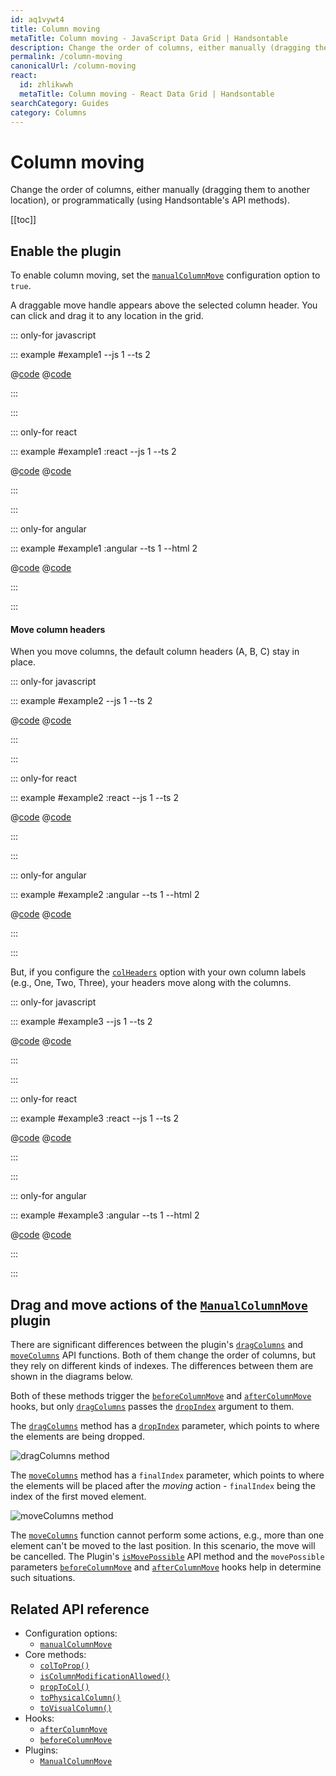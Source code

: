 ```yaml
---
id: aq1vywt4
title: Column moving
metaTitle: Column moving - JavaScript Data Grid | Handsontable
description: Change the order of columns, either manually (dragging them to another location), or programmatically (using Handsontable's API methods).
permalink: /column-moving
canonicalUrl: /column-moving
react:
  id: zhlikwwh
  metaTitle: Column moving - React Data Grid | Handsontable
searchCategory: Guides
category: Columns
---
```


# Column moving

Change the order of columns, either manually (dragging them to another location), or programmatically (using Handsontable's API methods).

[[toc]]

## Enable the plugin

To enable column moving, set the [`manualColumnMove`](@/api/options.md#manualcolumnmove) configuration option to `true`.

A draggable move handle appears above the selected column header. You can click and drag it to any location in the grid.

::: only-for javascript

::: example #example1 --js 1 --ts 2

@[code](@/content/guides/columns/column-moving/javascript/example1.js)
@[code](@/content/guides/columns/column-moving/javascript/example1.ts)

:::

:::

::: only-for react

::: example #example1 :react --js 1 --ts 2

@[code](@/content/guides/columns/column-moving/react/example1.jsx)
@[code](@/content/guides/columns/column-moving/react/example1.tsx)

:::

:::

::: only-for angular

::: example #example1 :angular --ts 1 --html 2

@[code](@/content/guides/columns/column-moving/angular/example1.ts)
@[code](@/content/guides/columns/column-moving/angular/example1.html)

:::

:::

#### Move column headers

When you move columns, the default column headers (A, B, C) stay in place.

::: only-for javascript

::: example #example2 --js 1 --ts 2

@[code](@/content/guides/columns/column-moving/javascript/example2.js)
@[code](@/content/guides/columns/column-moving/javascript/example2.ts)

:::

:::

::: only-for react

::: example #example2 :react --js 1 --ts 2

@[code](@/content/guides/columns/column-moving/react/example2.jsx)
@[code](@/content/guides/columns/column-moving/react/example2.tsx)

:::

:::

::: only-for angular

::: example #example2 :angular --ts 1 --html 2

@[code](@/content/guides/columns/column-moving/angular/example2.ts)
@[code](@/content/guides/columns/column-moving/angular/example2.html)

:::

:::

But, if you configure the [`colHeaders`](@/api/options.md#colheaders) option with your own column labels (e.g., One, Two, Three), your headers move along with the columns.

::: only-for javascript

::: example #example3 --js 1 --ts 2

@[code](@/content/guides/columns/column-moving/javascript/example3.js)
@[code](@/content/guides/columns/column-moving/javascript/example3.ts)

:::

:::

::: only-for react

::: example #example3 :react --js 1 --ts 2

@[code](@/content/guides/columns/column-moving/react/example3.jsx)
@[code](@/content/guides/columns/column-moving/react/example3.tsx)

:::

:::

::: only-for angular

::: example #example3 :angular --ts 1 --html 2

@[code](@/content/guides/columns/column-moving/angular/example3.ts)
@[code](@/content/guides/columns/column-moving/angular/example3.html)

:::

:::

## Drag and move actions of the [`ManualColumnMove`](@/api/manualColumnMove.md) plugin

There are significant differences between the plugin's [`dragColumns`](@/api/manualColumnMove.md#dragcolumns) and [`moveColumns`](@/api/manualColumnMove.md#movecolumns) API functions. Both of them change the order of columns, but they rely on different kinds of indexes. The differences between them are shown in the diagrams below.

Both of these methods trigger the [`beforeColumnMove`](@/api/hooks.md#beforecolumnmove) and [`afterColumnMove`](@/api/hooks.md#aftercolumnmove) hooks, but only [`dragColumns`](@/api/manualColumnMove.md#dragcolumns) passes the [`dropIndex`](@/api/manualColumnMove.md#dragcolumns) argument to them.

The [`dragColumns`](@/api/manualColumnMove.md#dragcolumns) method has a [`dropIndex`](@/api/manualColumnMove.md#dragcolumns) parameter, which points to where the elements are being dropped.

<span class="img-invert">

![dragColumns method]({{$basePath}}/img/drag_action.svg)

</span>

The [`moveColumns`](@/api/manualColumnMove.md#movecolumns) method has a `finalIndex` parameter, which points to where the elements will be placed after the _moving_ action - `finalIndex` being the index of the first moved element.

<span class="img-invert">

![moveColumns method]({{$basePath}}/img/move_action.svg)

</span>

The [`moveColumns`](@/api/manualColumnMove.md#movecolumns) function cannot perform some actions, e.g., more than one element can't be moved to the last position. In this scenario, the move will be cancelled. The Plugin's [`isMovePossible`](@/api/manualColumnMove.md#ismovepossible) API method and the `movePossible` parameters [`beforeColumnMove`](@/api/hooks.md#beforecolumnmove) and [`afterColumnMove`](@/api/hooks.md#aftercolumnmove) hooks help in determine such situations.

## Related API reference

- Configuration options:
  - [`manualColumnMove`](@/api/options.md#manualcolumnmove)
- Core methods:
  - [`colToProp()`](@/api/core.md#coltoprop)
  - [`isColumnModificationAllowed()`](@/api/core.md#iscolumnmodificationallowed)
  - [`propToCol()`](@/api/core.md#proptocol)
  - [`toPhysicalColumn()`](@/api/core.md#tophysicalcolumn)
  - [`toVisualColumn()`](@/api/core.md#tovisualcolumn)
- Hooks:
  - [`afterColumnMove`](@/api/hooks.md#aftercolumnmove)
  - [`beforeColumnMove`](@/api/hooks.md#beforecolumnmove)
- Plugins:
  - [`ManualColumnMove`](@/api/manualColumnMove.md)
